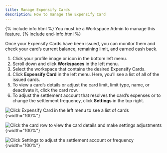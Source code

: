```yaml
---
title: Manage Expensify Cards
description: How to manage the Expensify Card
---
```

<div id="new-expensify" markdown="1">

{% include info.html %}
You must be a Workspace Admin to manage this feature.
{% include end-info.html %}

Once your Expensify Cards have been issued, you can monitor them and check your card’s current balance, remaining limit, and earned cash back.

1. Click your profile image or icon in the bottom left menu.
2. Scroll down and click **Workspaces** in the left menu.
3. Select the workspace that contains the desired Expensify Cards.
4. Click **Expensify Card** in the left menu. Here, you’ll see a list of all of the issued cards.
5. To view a card’s details or adjust the card limit, limit type, name, or deactivate it, click the card row.
6. To adjust the settlement account that resolves the card’s expenses or to change the settlement frequency, click **Settings** in the top right.

![Click Expensify Card in the left menu to see a list of cards]({{site.url}}/assets/images/ExpensifyHelp-WorkspaceFeeds_05.png){:width="100%"}

![Click the card row to view the card details and make settings adjustments]({{site.url}}/assets/images/ExpensifyHelp-WorkspaceFeeds_06.png){:width="100%"}

![Click Settings to adjust the settlement account or frequency]({{site.url}}/assets/images/ExpensifyHelp-WorkspaceFeeds_07.png){:width="100%"}

</div>
